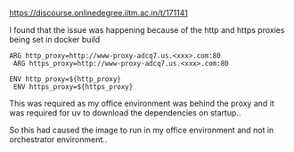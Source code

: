 https://discourse.onlinedegree.iitm.ac.in/t/171141

I found that the issue was happening because of the http and https proxies being set in docker build</p>
<pre><code class="lang-auto">ARG http_proxy=http://www-proxy-adcq7.us.&lt;xxx&gt;.com:80
 ARG https_proxy=http://www-proxy-adcq7.us.&lt;xxx&gt;.com:80

ENV http_proxy=${http_proxy}
 ENV https_proxy=${https_proxy}
</code></pre>
<p>This was required  as my office environment was behind the proxy and it was required for uv to download the dependencies on startup..</p>
<p>So this had caused the image to run in my office environment and not in orchestrator environment..